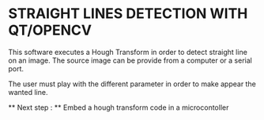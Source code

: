 # STRAIGHT LINES DETECTION WITH QT/OPENCV

This software executes a Hough Transform in order to detect straight line on an image.
The source image can be provide from a computer or a serial port.

The user must play with the different parameter in order to make appear the wanted line.

** Next step : ** Embed a hough transform code in a microcontoller
